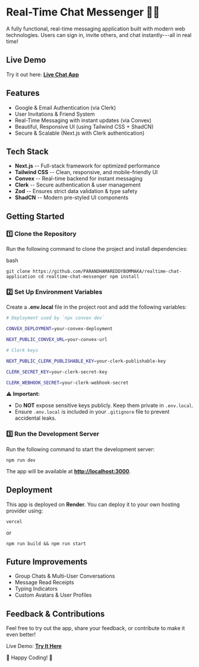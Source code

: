 **Real-Time Chat Messenger** 💬🚀
=================================

A fully functional, real-time messaging application built with modern web technologies. Users can sign in, invite others, and chat instantly---all in real time!

**Live Demo**
-------------

Try it out here: **[Live Chat App](https://realtime-chat-application-xxew.onrender.com/)**

**Features**
------------

-   Google & Email Authentication (via Clerk)
-   User Invitations & Friend System
-   Real-Time Messaging with instant updates (via Convex)
-   Beautiful, Responsive UI (using Tailwind CSS + ShadCN)
-   Secure & Scalable (Next.js with Clerk authentication)

**Tech Stack**
--------------

-   **Next.js** -- Full-stack framework for optimized performance
-   **Tailwind CSS** -- Clean, responsive, and mobile-friendly UI
-   **Convex** -- Real-time backend for instant messaging
-   **Clerk** -- Secure authentication & user management
-   **Zod** -- Ensures strict data validation & type safety
-   **ShadCN** -- Modern pre-styled UI components

**Getting Started**
-------------------

### 1️⃣ Clone the Repository

Run the following command to clone the project and install dependencies:

bash


`git clone https://github.com/PARANDHAMAREDDYBOMMAKA/realtime-chat-application
cd realtime-chat-messenger
npm install`

### 2️⃣ Set Up Environment Variables

Create a **.env.local** file in the project root and add the following variables:

``` sh 
# Deployment used by `npx convex dev`

CONVEX_DEPLOYMENT=your-convex-deployment

NEXT_PUBLIC_CONVEX_URL=your-convex-url

# Clerk keys

NEXT_PUBLIC_CLERK_PUBLISHABLE_KEY=your-clerk-publishable-key

CLERK_SECRET_KEY=your-clerk-secret-key

CLERK_WEBHOOK_SECRET=your-clerk-webhook-secret
```

⚠️ **Important:**

-   Do **NOT** expose sensitive keys publicly. Keep them private in `.env.local`.
-   Ensure `.env.local` is included in your `.gitignore` file to prevent accidental leaks.

### 3️⃣ Run the Development Server

Run the following command to start the development server:


`npm run dev`

The app will be available at **<http://localhost:3000>**.

**Deployment**
--------------

This app is deployed on **Render**. You can deploy it to your own hosting provider using:


`vercel `

or


`npm run build && npm run start`

**Future Improvements**
-----------------------

-   Group Chats & Multi-User Conversations
-   Message Read Receipts
-   Typing Indicators
-   Custom Avatars & User Profiles

**Feedback & Contributions**
----------------------------

Feel free to try out the app, share your feedback, or contribute to make it even better!

Live Demo: **[Try It Here](https://realtime-chat-application-xxew.onrender.com/)**

🚀 Happy Coding! 🚀